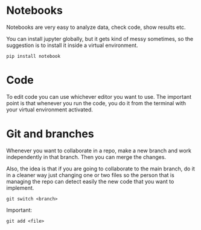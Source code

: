 # Notebooks

Notebooks are very easy to analyze data, check code, show results etc. 

You can install jupyter globally, but it gets kind of messy sometimes, so the suggestion is to install it inside a virtual environment. 

```
pip install notebook
```


# Code

To edit code you can use whichever editor you want to use. The important point is that whenever you run the code, you do it from the terminal with your virtual environment activated. 


# Git and branches

Whenever you want to collaborate in a repo, make a new branch and work independently in that branch. Then you can merge the changes.

Also, the idea is that if you are going to collaborate to the main branch, do it in a cleaner way just changing one or two files so the person that is managing the repo can detect easily the new code that you want to implement. 

```
git switch <branch>
```


Important: 

```
git add <file>
```




